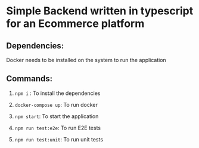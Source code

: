 # Simple Backend written in typescript for an Ecommerce platform

## Dependencies:

Docker needs to be installed on the system to run the application

## Commands:

1. `npm i` : To install the dependencies

2. `docker-compose up`: To run docker

3. `npm start`: To start the application

4. `npm run test:e2e`: To run E2E tests

5. `npm run test:unit`: To run unit tests



